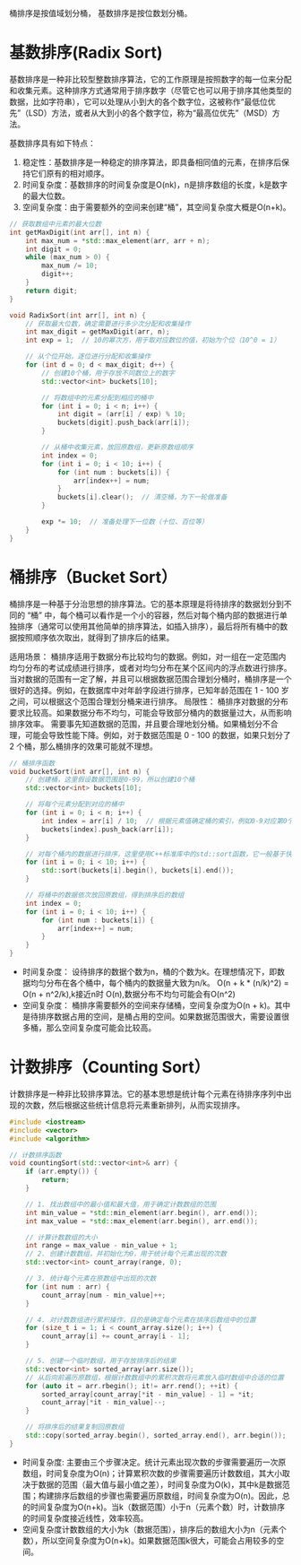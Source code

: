 桶排序是按值域划分桶，
基数排序是按位数划分桶。

# 基数排序(Radix Sort)
基数排序是一种非比较型整数排序算法，它的工作原理是按照数字的每一位来分配和收集元素。这种排序方式通常用于排序数字（尽管它也可以用于排序其他类型的数据，比如字符串），它可以处理从小到大的各个数字位，这被称作“最低位优先”（LSD）方法，或者从大到小的各个数字位，称为“最高位优先”（MSD）方法。

基数排序具有如下特点：
1. 稳定性：基数排序是一种稳定的排序算法，即具备相同值的元素，在排序后保持它们原有的相对顺序。
2. 时间复杂度：基数排序的时间复杂度是O(nk)，n是排序数组的长度，k是数字的最大位数。
3. 空间复杂度：由于需要额外的空间来创建“桶”，其空间复杂度大概是O(n+k)。

```c++
// 获取数组中元素的最大位数
int getMaxDigit(int arr[], int n) {
	int max_num = *std::max_element(arr, arr + n);
	int digit = 0;
	while (max_num > 0) {
		max_num /= 10;
		digit++;
	}
	return digit;
}

void RadixSort(int arr[], int n) {
    // 获取最大位数，确定需要进行多少次分配和收集操作
    int max_digit = getMaxDigit(arr, n);
    int exp = 1;  // 10的幂次方，用于取对应数位的值，初始为个位（10^0 = 1）

    // 从个位开始，逐位进行分配和收集操作
    for (int d = 0; d < max_digit; d++) {
        // 创建10个桶，用于存放不同数位上的数字
        std::vector<int> buckets[10];

        // 将数组中的元素分配到相应的桶中
        for (int i = 0; i < n; i++) {
            int digit = (arr[i] / exp) % 10;
            buckets[digit].push_back(arr[i]);
        }

        // 从桶中收集元素，放回原数组，更新原数组顺序
        int index = 0;
        for (int i = 0; i < 10; i++) {
            for (int num : buckets[i]) {
                arr[index++] = num;
            }
            buckets[i].clear();  // 清空桶，为下一轮做准备
        }

        exp *= 10;  // 准备处理下一位数（十位、百位等）
    }
}
```
# 桶排序（Bucket Sort）
桶排序是一种基于分治思想的排序算法。它的基本原理是将待排序的数据划分到不同的 “桶” 中，每个桶可以看作是一个小的容器，然后对每个桶内部的数据进行单独排序（通常可以使用其他简单的排序算法，如插入排序），最后将所有桶中的数据按照顺序依次取出，就得到了排序后的结果。

适用场景：
桶排序适用于数据分布比较均匀的数据。例如，对一组在一定范围内均匀分布的考试成绩进行排序，或者对均匀分布在某个区间内的浮点数进行排序。
当对数据的范围有一定了解，并且可以根据数据范围合理划分桶时，桶排序是一个很好的选择。例如，在数据库中对年龄字段进行排序，已知年龄范围在 1 - 100 岁之间，可以根据这个范围合理划分桶来进行排序。
局限性：
桶排序对数据的分布要求比较高。如果数据分布不均匀，可能会导致部分桶内的数据量过大，从而影响排序效率。
需要事先知道数据的范围，并且要合理地划分桶。如果桶划分不合理，可能会导致性能下降。例如，对于数据范围是 0 - 100 的数据，如果只划分了 2 个桶，那么桶排序的效果可能就不理想。

```c++
// 桶排序函数
void bucketSort(int arr[], int n) {
    // 创建桶，这里假设数据范围是0-99，所以创建10个桶
    std::vector<int> buckets[10];

    // 将每个元素分配到对应的桶中
    for (int i = 0; i < n; i++) {
        int index = arr[i] / 10;  // 根据元素值确定桶的索引，例如0-9对应第0个桶，10-19对应第1个桶，依此类推
        buckets[index].push_back(arr[i]);
    }

    // 对每个桶内的数据进行排序，这里使用C++标准库中的std::sort函数，它一般基于快速排序等高效算法实现
    for (int i = 0; i < 10; i++) {
        std::sort(buckets[i].begin(), buckets[i].end());
    }

    // 将桶中的数据依次放回原数组，得到排序后的数组
    int index = 0;
    for (int i = 0; i < 10; i++) {
        for (int num : buckets[i]) {
            arr[index++] = num;
        }
    }
}
```
* 时间复杂度：
设待排序的数据个数为n，桶的个数为k。在理想情况下，即数据均匀分布在各个桶中，每个桶内的数据量大致为n/k。 O(n + k * (n/k)^2) = O(n + n^2/k),k接近n时 O(n),数据分布不均匀可能会有O(n^2)
* 空间复杂度：
桶排序需要额外的空间来存储桶，空间复杂度为O(n + k)。其中是待排序数据占用的空间，是桶占用的空间。如果数据范围很大，需要设置很多桶，那么空间复杂度可能会比较高。

# 计数排序（Counting Sort） 
计数排序是一种非比较排序算法。它的基本思想是统计每个元素在待排序序列中出现的次数，然后根据这些统计信息将元素重新排列，从而实现排序。
```c++
#include <iostream>
#include <vector>
#include <algorithm>

// 计数排序函数
void countingSort(std::vector<int>& arr) {
    if (arr.empty()) {
        return;
    }

    // 1. 找出数组中的最小值和最大值，用于确定计数数组的范围
    int min_value = *std::min_element(arr.begin(), arr.end());
    int max_value = *std::max_element(arr.begin(), arr.end());

    // 计算计数数组的大小
    int range = max_value - min_value + 1;
    // 2. 创建计数数组，并初始化为0，用于统计每个元素出现的次数
    std::vector<int> count_array(range, 0);

    // 3. 统计每个元素在原数组中出现的次数
    for (int num : arr) {
        count_array[num - min_value]++;
    }

    // 4. 对计数数组进行累积操作，目的是确定每个元素在排序后数组中的位置
    for (size_t i = 1; i < count_array.size(); i++) {
        count_array[i] += count_array[i - 1];
    }

    // 5. 创建一个临时数组，用于存放排序后的结果
    std::vector<int> sorted_array(arr.size());
    // 从后向前遍历原数组，根据计数数组中的累积次数将元素放入临时数组中合适的位置
    for (auto it = arr.rbegin(); it!= arr.rend(); ++it) {
        sorted_array[count_array[*it - min_value] - 1] = *it;
        count_array[*it - min_value]--;
    }

    // 将排序后的结果复制回原数组
    std::copy(sorted_array.begin(), sorted_array.end(), arr.begin());
}
```
* 时间复杂度: 主要由三个步骤决定。统计元素出现次数的步骤需要遍历一次原数组，时间复杂度为O(n)；计算累积次数的步骤需要遍历计数数组，其大小取决于数据的范围（最大值与最小值之差），时间复杂度为O(k)，其中k是数据范围；构建排序后数组的步骤也需要遍历原数组，时间复杂度为O(n)。因此，总的时间复杂度为O(n+k)。当k（数据范围）小于n（元素个数）时，计数排序的时间复杂度接近线性，效率较高。
* 空间复杂度计数数组的大小为k（数据范围），排序后的数组大小为n（元素个数），所以空间复杂度为O(n+k)。如果数据范围k很大，可能会占用较多的空间。